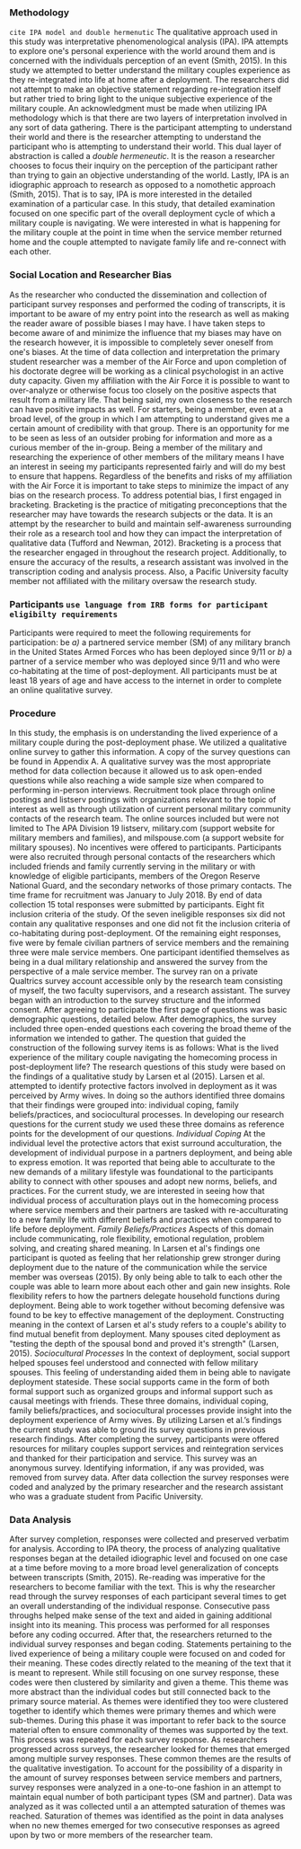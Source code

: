 ### Methodology
`cite IPA model and double hermenutic`
The qualitative approach used in this study was interpretative phenomenological analysis (IPA). IPA attempts to explore one's personal experience with the world around them and is concerned with the individuals perception of an event (Smith, 2015). In this study we attempted to better understand the military couples experience as they re-integrated into life at home after a deployment. The researchers did not attempt to make an objective statement regarding re-integration itself but rather tried to bring light to the unique subjective experience of the military couple. An acknowledgment must be made when utilizing IPA methodology which is that there are two layers of interpretation involved in any sort of data gathering. There is the participant attempting to understand their world and there is the researcher attempting to understand the participant who is attempting to understand their world. This dual layer of abstraction is called a *double hermeneutic*. It is the reason a researcher chooses to focus their inquiry on the perception of the participant rather than trying to gain an objective understanding of the world.
Lastly, IPA is an idiographic approach to research as opposed to a nomothetic approach (Smith, 2015). That is to say, IPA is more interested in the detailed examination of a particular case. In this study, that detailed examination focused on one specific part of the overall deployment cycle of which a military couple is navigating. We were interested in what is happening for the military couple at the point in time when the service member returned home and the couple attempted to navigate family life and re-connect with each other. 
### Social Location and Researcher Bias
As the researcher who conducted the dissemination and collection of participant survey responses and performed the coding of transcripts, it is important to be aware of my entry point into the research as well as making the reader aware of possible biases I may have. I have taken steps to become aware of and minimize the influence that my biases may have on the research however, it is impossible to completely sever oneself from one's biases. At the time of data collection and interpretation the primary student researcher was a member of the Air Force and upon completion of his doctorate degree will be working as a clinical psychologist in an active duty capacity. Given my affiliation with the Air Force it is possible to want to over-analyze or otherwise focus too closely on the positive aspects that result from a military life. 
That being said, my own closeness to the research can have positive impacts as well. For starters, being a member, even at a broad level, of the group in which I am attempting to understand gives me a certain amount of credibility with that group. There is an opportunity for me to be seen as less of an outsider probing for information and more as a curious member of the in-group. Being a member of the military and researching the experience of other members of the military means I have an interest in seeing my participants represented fairly and will do my best to ensure that happens. 
Regardless of the benefits and risks of my affiliation with the Air Force it is important to take steps to minimize the impact of any bias on the research process. To address potential bias, I first engaged in bracketing. Bracketing is the practice of mitigating preconceptions that the researcher may have towards the research subjects or the data. It is an attempt by the researcher to build and maintain self-awareness surrounding their role as a research tool and how they can impact the interpretation of qualitative data (Tufford and Newman, 2012). Bracketing is a process that the researcher engaged in throughout the research project. Additionally, to ensure the accuracy of the results, a research assistant was involved in the transcription coding and analysis process. Also, a Pacific University faculty member not affiliated with the military oversaw the research study. 
### Participants `use language from IRB forms for participant eligibilty requirements`
Participants were required to meet the following requirements for participation: be *a)* a partnered service member (SM) of any military branch in the United States Armed Forces who has been deployed since 9/11 or *b)* a partner of a service member who was deployed since 9/11 and who were co-habitating at the time of post-deployment. All participants must be at least 18 years of age and have access to the internet in order to complete an online qualitative survey. 
### Procedure
In this study, the emphasis is on understanding the lived experience of a military couple during the post-deployment phase. We utilized a qualitative online survey to gather this information. A copy of the survey questions can be found in Appendix A. A qualitative survey was the most appropriate method for data collection because it allowed us to ask open-ended questions while also reaching a wide sample size when compared to performing in-person interviews. Recruitment took place through online postings and listserv postings with organizations relevant to the topic of interest as well as through utilization of current personal military community contacts of the research team. The online sources included but were not limited to The APA Division 19 listserv, military.com (support website for military members and families), and milspouse.com (a support website for military spouses). No incentives were offered to participants. Participants were also recruited through personal contacts of the researchers which included friends and family currently serving in the military or with knowledge of eligible participants, members of the Oregon Reserve National Guard, and the secondary networks of those primary contacts. The time frame for recruitment was January to July 2018. By end of data collection 15 total responses were submitted by participants. Eight fit inclusion criteria of the study. Of the seven ineligible responses six did not contain any qualitative responses and one did not fit the inclusion criteria of co-habitating during post-deployment. Of the remaining eight responses, five were by female civilian partners of service members and the remaining three were male service members. One participant identified themselves as being in a dual military relationship and answered the survey from the perspective of a male service member. The survey ran on a private Qualtrics survey account accessible only by the research team consisting of myself, the two faculty supervisors, and a research assistant. The survey began with an introduction to the survey structure and the informed consent. After agreeing to participate the first page of questions was basic demographic questions, detailed below. After demographics, the survey included three open-ended questions each covering the broad theme of the information we intended to gather. The question that guided the construction of the following survey items is as follows: What is the lived experience of the military couple navigating the homecoming process in post-deployment life?
The research questions of this study were based on the findings of a qualitative study by Larsen et al (2015). Larsen et al. attempted to identify protective factors involved in deployment as it was perceived by Army wives. In doing so the authors identified three domains that their findings were grouped into: individual coping, family beliefs/practices, and sociocultural processes. In developing our research questions for the current study we used these three domains as reference points for the development of our questions.
*Individual Coping*
At the individual level the protective actors that exist surround acculturation, the development of individual purpose in a partners deployment, and being able to express emotion. It was reported that being able to acculturate to the new demands of a military lifestyle was foundational to the participants ability to connect with other spouses and adopt new norms, beliefs, and practices. For the current study, we are interested in seeing how that individual process of acculturation plays out in the homecoming process where service members and their partners are tasked with re-acculturating to a new family life with  different beliefs and practices when compared to life before deployment. 
*Family Beliefs/Practices*
Aspects of this domain include communicating, role flexibility, emotional regulation, problem solving, and creating shared meaning. In Larsen et al's findings one participant is quoted as feeling that her relationship grew stronger during deployment due to the nature of the communication while the service member was overseas (2015). By only being able to talk to each other the couple was able to learn more about each other and gain new insights. Role flexibility refers to how the partners delegate household functions during deployment. Being able to work together without becoming defensive was found to be key to effective management of the deployment. Constructing meaning in the context of Larsen et al's study refers to a couple's ability to find mutual benefit from deployment. Many spouses cited deployment as "testing the depth of the spousal bond and proved it's strength" (Larsen, 2015). 
*Sociocultural Processes*
In the context of deployment, social support helped spouses feel understood and connected with fellow military spouses. This feeling of understanding aided them in being able to navigate deployment stateside. These social supports came in the form of both formal support such as organized groups and informal support such as causal meetings with friends. 
These three domains, individual coping, family beliefs/practices, and sociocultural processes provide insight into the deployment experience of Army wives. By utilizing Larsen et al.’s findings the current study was able to ground its survey questions in previous research findings. 
After completing the survey, participants were offered resources for military couples support services and reintegration services and thanked for their participation and service. This survey was an anonymous survey. Identifying information, if any was provided, was removed from survey data. After data collection the survey responses were coded and analyzed by the primary researcher and the research assistant who was a graduate student from Pacific University. 
### Data Analysis
After survey completion, responses were collected and preserved verbatim for analysis. According to IPA theory, the process of analyzing qualitative responses began at the detailed idiographic level and focused on one case at a time before moving to a more broad level generalization of concepts between transcripts (Smith, 2015). Re-reading was imperative for the researchers to become familiar with the text. This is why the researcher read through the survey responses of each participant several times to get an overall understanding of the individual response. Consecutive pass throughs helped make sense of the text and aided in gaining additional insight into its meaning. This process was performed for all responses before any coding occurred. After that, the researchers returned to the individual survey responses and began coding. Statements pertaining to the lived experience of being a military couple were focused on and coded for their meaning. These codes directly related to the meaning of the text that it is meant to represent. While still focusing on one survey response, these codes were then clustered by similarity and given a theme. This theme was more abstract than the individual codes but still connected back to the primary source material. As themes were identified they too were clustered together to identify which themes were primary themes and which were sub-themes. During this phase it was important to refer back to the source material often to ensure commonality of themes was supported by the text. This process was repeated for each survey response. As researchers progressed across surveys, the researcher looked for themes that emerged among multiple survey responses. These common themes are the results of the qualitative investigation.
To account for the possibility of a disparity in the amount of survey responses between service members and partners, survey responses were analyzed in a one-to-one fashion in an attempt to maintain equal number of both participant types (SM and partner). Data was analyzed as it was collected until a an attempted saturation of themes was reached. Saturation of themes was identified as the point in data analyses when no new themes emerged for two consecutive responses as agreed upon by two or more members of the researcher team. 